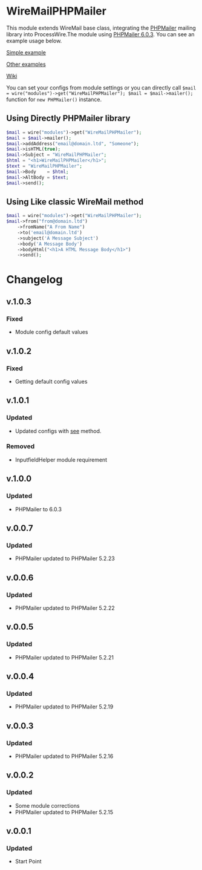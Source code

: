 # WireMailPHPMailer

This module extends WireMail base class, integrating the [PHPMailer](https://github.com/PHPMailer/PHPMailer) mailing library into ProcessWire.The module using [PHPMailer 6.0.3](https://github.com/PHPMailer/PHPMailer). You can see an example usage below.

[Simple example](https://github.com/PHPMailer/PHPMailer#a-simple-example)

[Other examples](https://github.com/PHPMailer/PHPMailer/tree/master/examples)

[Wiki](https://github.com/PHPMailer/PHPMailer/wiki)

You can set your configs from module settings or you can directly call `$mail = wire("modules")->get("WireMailPHPMailer"); $mail = $mail->mailer();` function for `new PHPMailer()` instance.

Using Directly PHPMailer library
-

```php
$mail = wire("modules")->get("WireMailPHPMailer");
$mail = $mail->mailer();
$mail->addAddress("email@domain.ltd", "Someone");
$mail->isHTML(true);
$mail->Subject = "WireMailPHPMailer";
$html = "<h1>WireMailPHPMailer</h1>";
$text = "WireMailPHPMailer";
$mail->Body    = $html;
$mail->AltBody = $text;
$mail->send();
```

Using Like classic WireMail method
-

```php
$mail = wire("modules")->get("WireMailPHPMailer");
$mail->from("from@domain.ltd")
    ->fromName("A From Name")
    ->to('email@domain.ltd')
    ->subject('A Message Subject')
    ->body('A Message Body')
    ->bodyHtml("<h1>A HTML Message Body</h1>")
    ->send();
```


# Changelog

## v.1.0.3

### Fixed

- Module config default values

## v.1.0.2

### Fixed

- Getting default config values

## v.1.0.1

### Updated

- Updated configs with [see](https://processwire.com/blog/posts/new-module-configuration-options/#using-an-array-to-define-module-configuration) method.

### Removed

- InputfieldHelper module requirement

## v.1.0.0

### Updated

- PHPMailer to 6.0.3

## v.0.0.7

### Updated

- PHPMailer updated to PHPMailer 5.2.23

## v.0.0.6

### Updated

- PHPMailer updated to PHPMailer 5.2.22

## v.0.0.5

### Updated

- PHPMailer updated to PHPMailer 5.2.21

## v.0.0.4

### Updated

- PHPMailer updated to PHPMailer 5.2.19

## v.0.0.3

### Updated

- PHPMailer updated to PHPMailer 5.2.16

## v.0.0.2

### Updated

- Some module corrections
- PHPMailer updated to PHPMailer 5.2.15

## v.0.0.1

### Updated

- Start Point